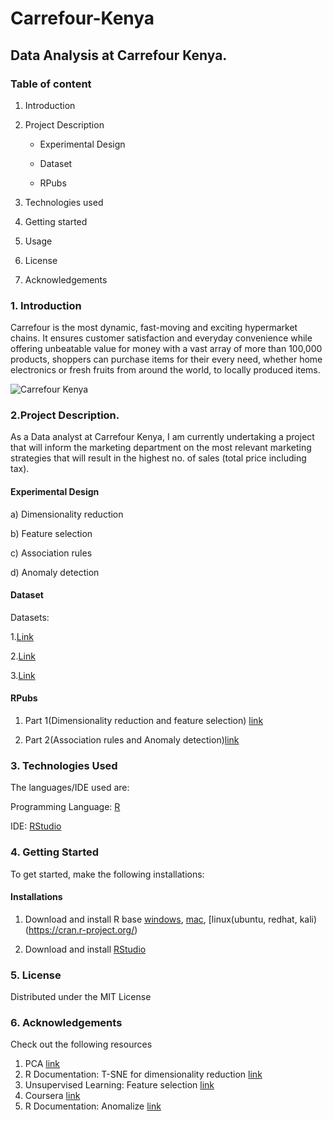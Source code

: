 # Carrefour-Kenya

## Data Analysis at Carrefour Kenya.

### Table of content
1.  Introduction
2.  Project Description

    - Experimental Design
    
    - Dataset
   
    - RPubs
2. Technologies used
3. Getting started
4. Usage
5. License
6. Acknowledgements

### 1. Introduction
Carrefour is the most dynamic, fast-moving and exciting hypermarket chains. It ensures customer satisfaction and everyday convenience while offering unbeatable value for money with a vast array of more than 100,000 products, shoppers can purchase items for their every need, whether home electronics or fresh fruits from around the world, to locally produced items. 

![Carrefour Kenya](https://ocdn.eu/pulscms-transforms/1/x8Uk9kqTURBXy8zMjhkNzM5NWY0NGExY2VlZWQyNmQ2YzVhODRhMjdkYy5qcGVnkpUDABXNArzNAYmTBc0DFs0BroGhMAU)

### 2.Project Description.
As a Data analyst at Carrefour Kenya, I am currently undertaking a project that will inform the marketing department on the most relevant marketing strategies that will result in the highest no. of sales (total price including tax). 

#### Experimental Design
    
a) Dimensionality reduction
    
b) Feature selection
    
c) Association rules
  
d) Anomaly detection
    
#### Dataset
Datasets:

1.[Link](http://bit.ly/CarreFourDataset)
    
2.[Link](http://bit.ly/SupermarketDatasetII)
      
3.[Link](http://bit.ly/CarreFourSalesDataset)   
              
#### RPubs
1. Part 1(Dimensionality reduction and feature selection) [link](https://rpubs.com/Hellen24/914937)

2. Part 2(Association rules and Anomaly detection)[link](https://rpubs.com/Hellen24/914742)

### 3. Technologies Used
The languages/IDE used are: 

Programming Language: [R](https://www.rdocumentation.org/)

IDE: [RStudio](https://www.rstudio.com/)

### 4. Getting Started
To get started, make the following installations:

#### Installations
1. Download and install R base [windows](https://cran.r-project.org/bin/windows/base/), [mac](https://cran.r-project.org/bin/macosx/), [linux(ubuntu, redhat, kali)(https://cran.r-project.org/)
    
2. Download and install [RStudio](https://www.rstudio.com/)
  
### 5. License
Distributed under the MIT License

### 6. Acknowledgements
Check out the following resources
  1. PCA [link](https://www.youtube.com/watch?v=FgakZw6K1QQ)
  2. R Documentation: T-SNE for dimensionality reduction [link](https://www.rdocumentation.org/packages/tsne/versions/0.1-3/topics/tsne)
  3. Unsupervised Learning: Feature selection [link](https://dev.to/swyx/unsupervised-learning-feature-selection-84f)
  4. Coursera [link](https://www.coursera.org/lecture/process-mining/1-6-association-rule-learning-fk3JX)
  5. R Documentation: Anomalize [link](https://www.rdocumentation.org/packages/anomalize/versions/0.2.0/topics/anomalize)
